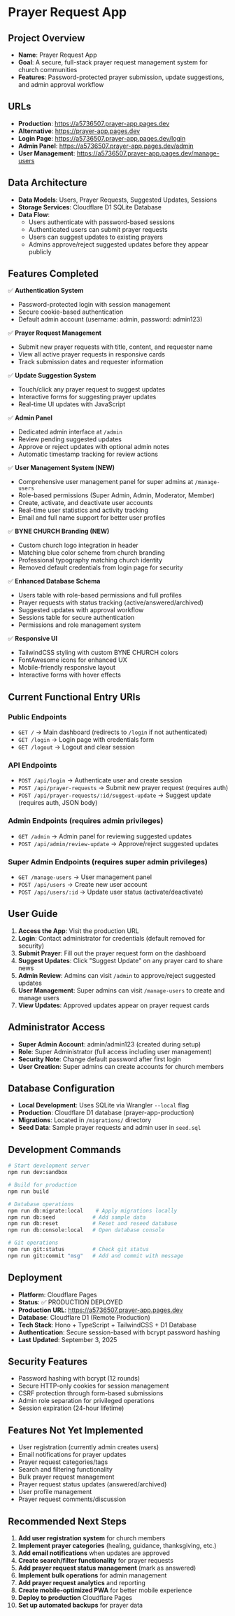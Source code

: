 # Prayer Request App

## Project Overview
- **Name**: Prayer Request App
- **Goal**: A secure, full-stack prayer request management system for church communities
- **Features**: Password-protected prayer submission, update suggestions, and admin approval workflow

## URLs
- **Production**: https://a5736507.prayer-app.pages.dev
- **Alternative**: https://prayer-app.pages.dev
- **Login Page**: https://a5736507.prayer-app.pages.dev/login
- **Admin Panel**: https://a5736507.prayer-app.pages.dev/admin
- **User Management**: https://a5736507.prayer-app.pages.dev/manage-users

## Data Architecture
- **Data Models**: Users, Prayer Requests, Suggested Updates, Sessions
- **Storage Services**: Cloudflare D1 SQLite Database
- **Data Flow**: 
  - Users authenticate with password-based sessions
  - Authenticated users can submit prayer requests
  - Users can suggest updates to existing prayers
  - Admins approve/reject suggested updates before they appear publicly

## Features Completed
✅ **Authentication System**
- Password-protected login with session management
- Secure cookie-based authentication
- Default admin account (username: admin, password: admin123)

✅ **Prayer Request Management**
- Submit new prayer requests with title, content, and requester name
- View all active prayer requests in responsive cards
- Track submission dates and requester information

✅ **Update Suggestion System**
- Touch/click any prayer request to suggest updates
- Interactive forms for suggesting prayer updates
- Real-time UI updates with JavaScript

✅ **Admin Panel**
- Dedicated admin interface at `/admin`
- Review pending suggested updates
- Approve or reject updates with optional admin notes
- Automatic timestamp tracking for review actions

✅ **User Management System (NEW)**
- Comprehensive user management panel for super admins at `/manage-users`
- Role-based permissions (Super Admin, Admin, Moderator, Member)
- Create, activate, and deactivate user accounts
- Real-time user statistics and activity tracking
- Email and full name support for better user profiles

✅ **BYNE CHURCH Branding (NEW)**
- Custom church logo integration in header
- Matching blue color scheme from church branding
- Professional typography matching church identity
- Removed default credentials from login page for security

✅ **Enhanced Database Schema**
- Users table with role-based permissions and full profiles
- Prayer requests with status tracking (active/answered/archived)
- Suggested updates with approval workflow
- Sessions table for secure authentication
- Permissions and role management system

✅ **Responsive UI**
- TailwindCSS styling with custom BYNE CHURCH colors
- FontAwesome icons for enhanced UX
- Mobile-friendly responsive layout
- Interactive forms with hover effects

## Current Functional Entry URIs

### Public Endpoints
- `GET /` → Main dashboard (redirects to `/login` if not authenticated)
- `GET /login` → Login page with credentials form
- `GET /logout` → Logout and clear session

### API Endpoints
- `POST /api/login` → Authenticate user and create session
- `POST /api/prayer-requests` → Submit new prayer request (requires auth)
- `POST /api/prayer-requests/:id/suggest-update` → Suggest update (requires auth, JSON body)

### Admin Endpoints (requires admin privileges)
- `GET /admin` → Admin panel for reviewing suggested updates
- `POST /api/admin/review-update` → Approve/reject suggested updates

### Super Admin Endpoints (requires super admin privileges)
- `GET /manage-users` → User management panel
- `POST /api/users` → Create new user account
- `POST /api/users/:id` → Update user status (activate/deactivate)

## User Guide
1. **Access the App**: Visit the production URL
2. **Login**: Contact administrator for credentials (default removed for security)
3. **Submit Prayer**: Fill out the prayer request form on the dashboard
4. **Suggest Updates**: Click "Suggest Update" on any prayer card to share news
5. **Admin Review**: Admins can visit `/admin` to approve/reject suggested updates
6. **User Management**: Super admins can visit `/manage-users` to create and manage users
7. **View Updates**: Approved updates appear on prayer request cards

## Administrator Access
- **Super Admin Account**: admin/admin123 (created during setup)
- **Role**: Super Administrator (full access including user management)
- **Security Note**: Change default password after first login
- **User Creation**: Super admins can create accounts for church members

## Database Configuration
- **Local Development**: Uses SQLite via Wrangler `--local` flag
- **Production**: Cloudflare D1 database (prayer-app-production)
- **Migrations**: Located in `/migrations/` directory
- **Seed Data**: Sample prayer requests and admin user in `seed.sql`

## Development Commands
```bash
# Start development server
npm run dev:sandbox

# Build for production
npm run build

# Database operations
npm run db:migrate:local    # Apply migrations locally
npm run db:seed            # Add sample data
npm run db:reset           # Reset and reseed database
npm run db:console:local   # Open database console

# Git operations
npm run git:status         # Check git status
npm run git:commit "msg"   # Add and commit with message
```

## Deployment
- **Platform**: Cloudflare Pages
- **Status**: ✅ PRODUCTION DEPLOYED
- **Production URL**: https://a5736507.prayer-app.pages.dev
- **Database**: Cloudflare D1 (Remote Production)
- **Tech Stack**: Hono + TypeScript + TailwindCSS + D1 Database
- **Authentication**: Secure session-based with bcrypt password hashing
- **Last Updated**: September 3, 2025

## Security Features
- Password hashing with bcrypt (12 rounds)
- Secure HTTP-only cookies for session management
- CSRF protection through form-based submissions
- Admin role separation for privileged operations
- Session expiration (24-hour lifetime)

## Features Not Yet Implemented
- User registration (currently admin creates users)
- Email notifications for prayer updates
- Prayer request categories/tags
- Search and filtering functionality
- Bulk prayer request management
- Prayer request status updates (answered/archived)
- User profile management
- Prayer request comments/discussion

## Recommended Next Steps
1. **Add user registration system** for church members
2. **Implement prayer categories** (healing, guidance, thanksgiving, etc.)
3. **Add email notifications** when updates are approved
4. **Create search/filter functionality** for prayer requests
5. **Add prayer request status management** (mark as answered)
6. **Implement bulk operations** for admin management
7. **Add prayer request analytics** and reporting
8. **Create mobile-optimized PWA** for better mobile experience
9. **Deploy to production** Cloudflare Pages
10. **Set up automated backups** for prayer data